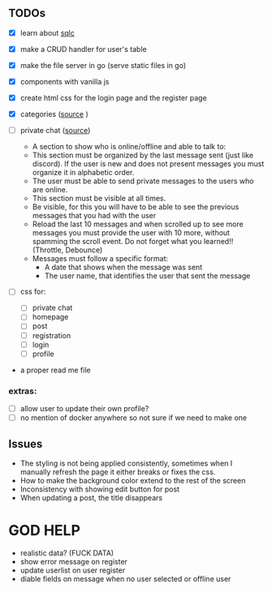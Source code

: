 ## TODOs

- [x] learn about [sqlc](https://www.youtube.com/watch?v=VX6KzpjaPp8)
- [x] make a CRUD handler for user's table
- [x] make the file server in go (serve static files in go)
- [x] components with vanilla js
- [x] create html css for the login page and the register page
- [x] categories ([source](https://learn.reboot01.com/git/root/public/src/branch/master/subjects/real-time-forum#posts-and-comments) )
- [ ] private chat ([source](https://learn.reboot01.com/git/root/public/src/branch/master/subjects/real-time-forum#private-messages))

  - A section to show who is online/offline and able to talk to:
  - This section must be organized by the last message sent (just like discord). If the user is new and does not present messages you must organize it in alphabetic order.
  - The user must be able to send private messages to the users who are online.
  - This section must be visible at all times.
  - Be visible, for this you will have to be able to see the previous messages that you had with the user
  - Reload the last 10 messages and when scrolled up to see more messages you must provide the user with 10 more, without spamming the scroll event. Do not forget what you learned!! (Throttle, Debounce)
  - Messages must follow a specific format:
    - A date that shows when the message was sent
    - The user name, that identifies the user that sent the message

- [ ] css for:
  - [ ] private chat
  - [ ] homepage
  - [ ] post
  - [ ] registration
  - [ ] login
  - [ ] profile

- a proper read me file

### extras:

- [ ] allow user to update their own profile?
- [ ] no mention of docker anywhere so not sure if we need to make one

## Issues

- The styling is not being applied consistently, sometimes when I manually
  refresh the page it either breaks or fixes the css.
- How to make the background color extend to the rest of the screen
- Inconsistency with showing edit button for post
- When updating a post, the title disappears



# GOD HELP
- realistic data? (FUCK DATA)
- show error message on register
- update userlist on user register
- diable fields on message when no user selected or offline user

